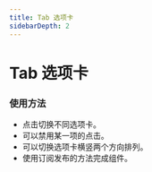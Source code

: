 ```yaml
---
title: Tab 选项卡
sidebarDepth: 2
---
```


# Tab 选项卡

### 使用方法

- 点击切换不同选项卡。
- 可以禁用某一项的点击。
- 可以切换选项卡横竖两个方向排列。
- 使用订阅发布的方法完成组件。

<tab-demos></tab-demos>

